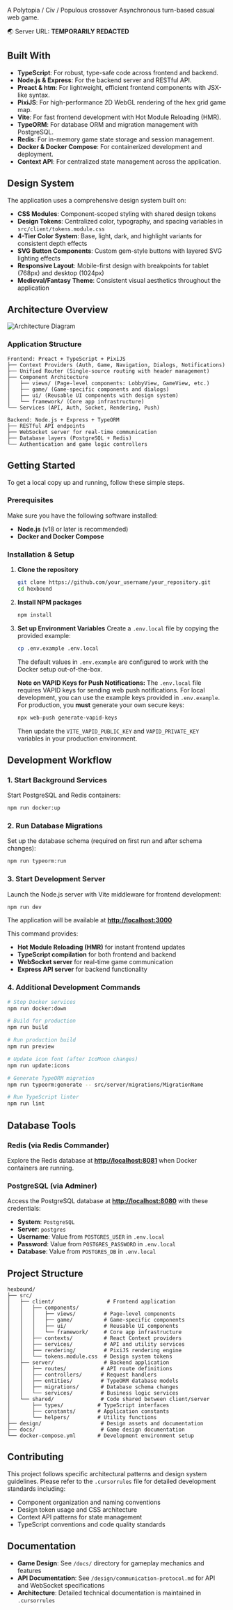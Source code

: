 A Polytopia / Civ / Populous crossover Asynchronous turn-based casual web game.

🌏 Server URL: **TEMPORARILY REDACTED**

## Built With

- **TypeScript**: For robust, type-safe code across frontend and backend.
- **Node.js & Express**: For the backend server and RESTful API.
- **Preact & htm**: For lightweight, efficient frontend components with JSX-like syntax.
- **PixiJS**: For high-performance 2D WebGL rendering of the hex grid game map.
- **Vite**: For fast frontend development with Hot Module Reloading (HMR).
- **TypeORM**: For database ORM and migration management with PostgreSQL.
- **Redis**: For in-memory game state storage and session management.
- **Docker & Docker Compose**: For containerized development and deployment.
- **Context API**: For centralized state management across the application.

## Design System

The application uses a comprehensive design system built on:

- **CSS Modules**: Component-scoped styling with shared design tokens
- **Design Tokens**: Centralized color, typography, and spacing variables in `src/client/tokens.module.css`
- **4-Tier Color System**: Base, light, dark, and highlight variants for consistent depth effects
- **SVG Button Components**: Custom gem-style buttons with layered SVG lighting effects
- **Responsive Layout**: Mobile-first design with breakpoints for tablet (768px) and desktop (1024px)
- **Medieval/Fantasy Theme**: Consistent visual aesthetics throughout the application

## Architecture Overview

![Architecture Diagram](/design/architecture.drawio.png)

### Application Structure

```
Frontend: Preact + TypeScript + PixiJS
├── Context Providers (Auth, Game, Navigation, Dialogs, Notifications)
├── Unified Router (Single-source routing with header management)
├── Component Architecture
│   ├── views/ (Page-level components: LobbyView, GameView, etc.)
│   ├── game/ (Game-specific components and dialogs)
│   ├── ui/ (Reusable UI components with design system)
│   └── framework/ (Core app infrastructure)
└── Services (API, Auth, Socket, Rendering, Push)

Backend: Node.js + Express + TypeORM
├── RESTful API endpoints
├── WebSocket server for real-time communication
├── Database layers (PostgreSQL + Redis)
└── Authentication and game logic controllers
```

## Getting Started

To get a local copy up and running, follow these simple steps.

### Prerequisites

Make sure you have the following software installed:

- **Node.js** (v18 or later is recommended)
- **Docker and Docker Compose**

### Installation & Setup

1.  **Clone the repository**

    ```sh
    git clone https://github.com/your_username/your_repository.git
    cd hexbound
    ```

2.  **Install NPM packages**

    ```sh
    npm install
    ```

3.  **Set up Environment Variables**
    Create a `.env.local` file by copying the provided example:

    ```sh
    cp .env.example .env.local
    ```

    The default values in `.env.example` are configured to work with the Docker setup out-of-the-box.

    **Note on VAPID Keys for Push Notifications:**
    The `.env.local` file requires VAPID keys for sending web push notifications. For local development, you can use the example keys provided in `.env.example`. For production, you **must** generate your own secure keys:

    ```sh
    npx web-push generate-vapid-keys
    ```

    Then update the `VITE_VAPID_PUBLIC_KEY` and `VAPID_PRIVATE_KEY` variables in your production environment.

## Development Workflow

### 1. Start Background Services

Start PostgreSQL and Redis containers:

```sh
npm run docker:up
```

### 2. Run Database Migrations

Set up the database schema (required on first run and after schema changes):

```sh
npm run typeorm:run
```

### 3. Start Development Server

Launch the Node.js server with Vite middleware for frontend development:

```sh
npm run dev
```

The application will be available at **[http://localhost:3000](http://localhost:3000)**

This command provides:

- **Hot Module Reloading (HMR)** for instant frontend updates
- **TypeScript compilation** for both frontend and backend
- **WebSocket server** for real-time game communication
- **Express API server** for backend functionality

### 4. Additional Development Commands

```sh
# Stop Docker services
npm run docker:down

# Build for production
npm run build

# Run production build
npm run preview

# Update icon font (after IcoMoon changes)
npm run update:icons

# Generate TypeORM migration
npm run typeorm:generate -- src/server/migrations/MigrationName

# Run TypeScript linter
npm run lint
```

## Database Tools

### Redis (via Redis Commander)

Explore the Redis database at **[http://localhost:8081](http://localhost:8081)** when Docker containers are running.

### PostgreSQL (via Adminer)

Access the PostgreSQL database at **[http://localhost:8080](http://localhost:8080)** with these credentials:

- **System**: `PostgreSQL`
- **Server**: `postgres`
- **Username**: Value from `POSTGRES_USER` in `.env.local`
- **Password**: Value from `POSTGRES_PASSWORD` in `.env.local`
- **Database**: Value from `POSTGRES_DB` in `.env.local`

## Project Structure

```
hexbound/
├── src/
│   ├── client/                 # Frontend application
│   │   ├── components/
│   │   │   ├── views/         # Page-level components
│   │   │   ├── game/          # Game-specific components
│   │   │   ├── ui/            # Reusable UI components
│   │   │   └── framework/     # Core app infrastructure
│   │   ├── contexts/          # React Context providers
│   │   ├── services/          # API and utility services
│   │   ├── rendering/         # PixiJS rendering engine
│   │   └── tokens.module.css  # Design system tokens
│   ├── server/                # Backend application
│   │   ├── routes/           # API route definitions
│   │   ├── controllers/      # Request handlers
│   │   ├── entities/         # TypeORM database models
│   │   ├── migrations/       # Database schema changes
│   │   └── services/         # Business logic services
│   └── shared/               # Code shared between client/server
│       ├── types/           # TypeScript interfaces
│       ├── constants/       # Application constants
│       └── helpers/         # Utility functions
├── design/                   # Design assets and documentation
├── docs/                     # Game design documentation
└── docker-compose.yml       # Development environment setup
```

## Contributing

This project follows specific architectural patterns and design system guidelines. Please refer to the `.cursorrules` file for detailed development standards including:

- Component organization and naming conventions
- Design token usage and CSS architecture
- Context API patterns for state management
- TypeScript conventions and code quality standards

## Documentation

- **Game Design**: See `/docs/` directory for gameplay mechanics and features
- **API Documentation**: See `/design/communication-protocol.md` for API and WebSocket specifications
- **Architecture**: Detailed technical documentation is maintained in `.cursorrules`
